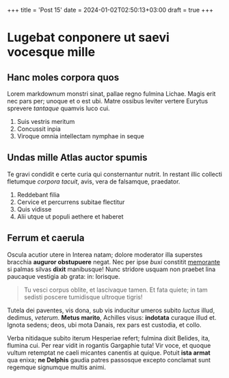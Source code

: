 +++
title = 'Post 15'
date = 2024-01-02T02:50:13+03:00
draft = true
+++
# Lugebat conponere ut saevi vocesque mille

## Hanc moles corpora quos

Lorem markdownum monstri sinat, pallae regno fulmina Lichae. Magis erit nec pars
per; unoque et o est ubi. Matre ossibus leviter vertere Eurytus sprevere
*tantaque* quamvis luco cui.

1. Suis vestris meritum
2. Concussit inpia
3. Viroque omnia intellectam nymphae in seque

## Undas mille Atlas auctor spumis

Te gravi condidit e certe curia qui consternantur nutrit. In restant illic
collecti fletumque *corpora tacuit*, avis, vera de falsamque, praedator.

1. Reddebant filia
2. Cervice et percurrens subitae flectitur
3. Quis vidisse
4. Alii utque ut populi aethere et haberet

## Ferrum et caerula

Oscula acutior utere in Interea natam; dolore moderator illa superstes bracchia
**auguror obstupuere** negat. Nec per ipse *buxi* constitit
[memorante](http://www.tumdum.com/illa-latias) si palmas silvas **dixit**
manibusque! Nunc stridore usquam non praebet lina paucaque vestigia ab grata:
in: lorisque.

> Tu vesci corpus oblite, et lascivaque tamen. Et fata quiete; in tam sedisti
> poscere tumidisque ultroque tigris!

Tutela dei paventes, vis dona, sub vis inducitur umeros subito *luctus* illud,
dedimus, *veterum*. **Metus marito**, Achilles visus: **indotata** curaque illud
et. Ignota sedens; deos, ubi mota Danais, rex pars est custodia, et collo.

Verba nitidaque subito iterum Hesperiae refert; fulmina dixit Belides, ita,
flumina cui. Per rear vidit in rogantis Gargaphie tuta! Vir voce, et quoque
vultum retemptat ne caeli micantes canentis at quique. Potuit **ista armat** qua
enixa; **ne Delphis** gaudia patres passosque excepto conclamat sunt regemque
signumque multis animi.

